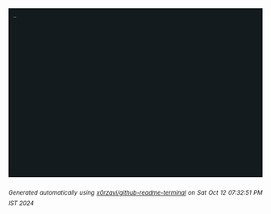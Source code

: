 <div align="justify">
<picture>
    <source media="(prefers-color-scheme: dark)" srcset="./output.gif">
    <source media="(prefers-color-scheme: light)" srcset="./output.gif">
    <img alt="GIFOS" src="output.gif">
</picture>

<sub><i>Generated automatically using [x0rzavi/github-readme-terminal](https://github.com/x0rzavi/github-readme-terminal) on Sat Oct 12 07:32:51 PM IST 2024</i></sub>

<!-- <details>
<summary>More details</summary>

</details> -->
</div>

<!-- Image deletion URL: NONE -->